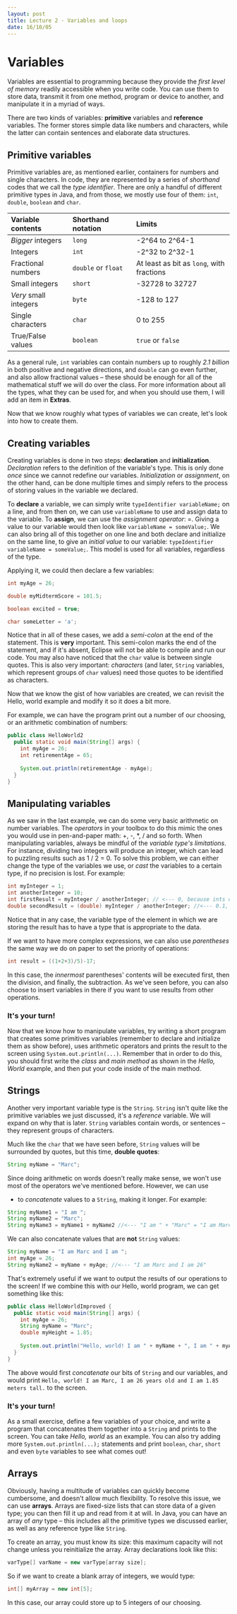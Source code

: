 ```yaml
---
layout: post
title: Lecture 2 - Variables and loops
date: 16/10/05
---
```


# Variables

Variables are essential to programming because they provide the _first level of memory_ readily accessible when you write code.
You can use them to store data, transmit it from one method, program or device to another, and manipulate it in a myriad of ways.

There are two kinds of variables: __primitive__ variables and __reference__ variables. The former stores simple data like numbers and
characters, while the latter can contain sentences and elaborate data structures. 

## Primitive variables

Primitive variables are, as mentioned earlier, containers for numbers and single characters. In code, they are represented by a series of 
_shorthand_ codes that we call the _type identifier_. There are only a handful of different primitive types in Java, and from those, we
mostly use four of them: `int`, `double`, `boolean` and `char`.

Variable contents | Shorthand notation | Limits
:------|:------|:------
_Bigger_ integers | `long` | -2^64 to 2^64-1
Integers | `int` | -2^32 to 2^32-1
Fractional numbers | `double` or `float` | At least as bit as `long`, with fractions
Small integers | `short` | -32728 to 32727
_Very_ small integers | `byte` | -128 to 127
Single characters | `char` | 0 to 255
True/False values | `boolean` | `true` or `false`

As a general rule, `int` variables can contain numbers up to roughly _2.1 billion_ in both positive and negative directions, and 
`double` can go even further, and also allow fractional values – these should be enough for all of the mathematical stuff
we will do over the class. For more information about all the types, what they can be used for, and when you should use them, I will add an
item in __Extras__.

Now that we know roughly what types of variables we can create, let's look into how to create them.

## Creating variables

Creating variables is done in two steps: __declaration__ and __initialization__. _Declaration_ refers to the definition of the variable's
type. This is only done _once_ since we cannot redefine our variables. _Initialization_ or _assignment_, on the other hand, can be done
multiple times and simply refers to the process of storing values in the variable we declared.

To __declare__ a variable, we can simply write `typeIdentifier variableName;` on a line, and from then on, we can use `variableName` to use 
and assign data to the variable. To __assign__, we can use the _assignment operator_: =. Giving a value to our variable would then look like
`variableName = someValue;`. We can also bring all of this together on one line and both declare and initialize on the same line, to give an 
_initial value_ to our variable: `typeIdentifier variableName = someValue;`. This model is used for all variables, regardless of the type.

Applying it, we could then declare a few variables:

```java
int myAge = 26;
```

```java
double myMidtermScore = 101.5;
```

```java
boolean excited = true;
```

```java
char someLetter = 'a';
```

Notice that in all of these cases, we add a _semi-colon_ at the end of the statement. This is __very__ important. This semi-colon 
marks the end of the statement, and if it's absent, Eclipse will not be able to compile and run our code. You may also have noticed that the `char` value is between single quotes.
This is also very important: _characters_ (and later, `String` variables, which represent groups of `char` values) need those quotes 
to be identified as characters.

Now that we know the gist of how variables are created, we can revisit the Hello, world example and modify it so it does a bit more.

For example, we can have the program print out a number of our choosing, or an arithmetic combination of numbers:

```java
public class HelloWorld2
  public static void main(String[] args) {
    int myAge = 26;
    int retirementAge = 65;
    
    System.out.println(retirementAge - myAge);
  }
}
```

## Manipulating variables

As we saw in the last example, we can do some very basic arithmetic on number variables. The _operators_ in your toolbox to do this 
mimic the ones you would use in pen-and-paper math: +, -, *, / and so forth. When manipulating variables, always be mindful of the _variable type's limitations_.
For instance, dividing two integers will produce an integer, which can lead to puzzling results such as 1 / 2 = 0. To solve this problem,
we can either change the type of the variables we use, or _cast_ the variables to a certain type, if no precision is lost. For example:

```java
int myInteger = 1;
int anotherInteger = 10;
int firstResult = myInteger / anotherInteger; // <--- 0, because ints do not allow fractional numbers
double secondResult = (double) myInteger / anotherInteger; //<--- 0.1, because doubles allow fractional numbers
```

Notice that in any case, the variable type of the element in which we are storing the result has to have a type that is appropriate to
the data.

If we want to have more complex expressions, we can also use _parentheses_ the same way we do on paper to set the priority of operations:

```java
int result = ((1+2+3)/5)-17;
```

In this case, the _innermost_ parentheses' contents will be executed first, then the division, and finally, the subtraction. As we've seen before, you can also choose to insert variables in there if you want to use results from other operations.

### It's your turn!

Now that we know how to manipulate variables, try writing a short program that creates some primitives variables (remember to declare and initialize them as show before), uses arithmetic operators and prints the result to the screen using `System.out.println(...)`. Remember that in order to do this, you should first write the _class_ and _main method_ as shown in the _Hello, World_ example, and then put your code inside of the main method.

## Strings

Another very important variable type is the `String`. `String` isn't quite like the primitive variables we just discussed, it's a _reference_ variable. 
We will expand on why that is later. `String` variables contain words, or sentences – they represent groups of characters.

Much like the `char` that we have seen before, `String` values will be surrounded by quotes, but this time, __double quotes__:

```java
String myName = "Marc";
```

Since doing arithmetic on words doesn't really make sense, we won't use most of the operators we've mentioned before. However, we can use 
+ to _concatenate_ values to a `String`, making it longer. For example:

```java
String myName1 = "I am ";
String myName2 = "Marc";
String myName3 = myName1 + myName2 //<--- "I am " + "Marc" = "I am Marc"
```

We can also concatenate values that are __not__ `String` values:

```java
String myName = "I am Marc and I am ";
int myAge = 26;
String myName2 = myName + myAge; //<--- "I am Marc and I am 26"
```

That's extremely useful if we want to output the results of our operations to the screen! If we combine this with our Hello, world program,
we can get something like this:

```java
public class HelloWorldImproved {
  public static void main(String[] args) {
    int myAge = 26;
    String myName = "Marc";
    double myHeight = 1.85;
    
    System.out.println("Hello, world! I am " + myName + ", I am " + myAge + " years old and I am " + myHeight + " meters tall.");
  }
}
```

The above would first _concatenate_ our bits of `String` and our variables, and would print `Hello, world! I am Marc, I am 26 years old and I am 1.85 meters tall.` to the screen.

### It's your turn!

As a small exercise, define a few variables of your choice, and write a program that concatenates them together into a `String` and prints to the screen. You can take _Hello, world_ as an example.
You can also try adding more `System.out.println(...);` statements and print `boolean`, `char`, `short` and even `byte` variables to see what comes out!

## Arrays

Obviously, having a multitude of variables can quickly become cumbersome, and doesn't allow much flexibility. To resolve this issue, we can use __arrays__. Arrays are fixed-size lists that can store data of a given type; you can then fill it up and read from it at will. In Java, you can have an array of _any_ type – this includes all the primitive types we discussed earlier, as well as any reference type like `String`.

To create an array, you must know its size: this maximum capacity will not change unless you reinitialize the array. Array declarations look like this:

```java
varType[] varName = new varType[array size];
```

So if we want to create a blank array of integers, we would type:

```java
int[] myArray = new int[5];
```

In this case, our array could store up to 5 integers of our choosing.
